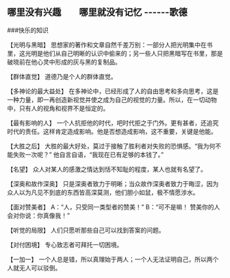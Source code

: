 哪里没有兴趣　　哪里就没有记忆 ------歌德
---
###快乐的知识

【光明与黑暗】	思想家的著作和文章自然千差万别：一部分人把光明集中在书里，这光明是他们从自己明晰的认识中偷来的；另一些人只把黑暗写在书里，那是破晓前在他心灵中形成的灰与黑的复制品。

【群体直觉】	道德乃是个人的群体直觉。

【多神论的最大益处】	在多神论中，已经形成了人的自由思考和多向思考，这是一种力量，即一再创造新视觉并使之成为自己的视觉的力量。所以，在一切动物中，只有人的视角和视界不是恒定的。

【最有影响的人】	一个人抗拒他的时代，吧时代拒之于门外。更有甚者，还追究时代的责任。这样肯定造成影响。他是否想造成影响，这不重要，关键是他能。

【大胜之后】	大胜的最大好处，莫过于接触了胜利者对失败的恐惧感。“我为何不能失败一次呢？” 他自言自语，“我现在已有足够的本钱了。”

【名望】	众人对某人的感激之情达到恬不知耻的程度，某人也就有名望了。

【深奥和故作深奥】	只是深奥者致力于明晰；当众故作深奥者致力于晦涩，因为众人以为凡见不到底的东西皆高深莫测，他们胆小如鼠，极不情愿涉水。

【面对赞美者】	A：“人，只受同一类型者的赞美！”	B：“可不是嘛！ 赞美你的人会对你说：你真像我！”

【听觉的局限】	人们只愿听那些自己可以找到答案的问题。

【对付困境】	专心致志者可拜托一切困境。

【一加一】	一个人总是错，所以真理始于两人；一个人无法证明自己，所以两个人就无人可以驳倒。

